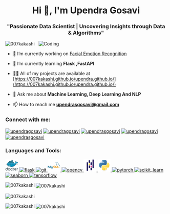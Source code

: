 <h1 align="center">Hi 👋, I'm Upendra Gosavi</h1>
<h3 align="center">"Passionate Data Scientist | Uncovering Insights through Data & Algorithms"</h3>

<img align="right" alt="Coding" width="400" src="https://cdn.dribbble.com/users/1162077/screenshots/3848914/programmer.gif">

<p align="left"> <img src="https://komarev.com/ghpvc/?username=007kakashi&label=Profile%20views&color=0e75b6&style=flat" alt="007kakashi" /> </p>

- 🔭 I’m currently working on [Facial Emotion Recognition](https://github.com/007kakashi/Facial_Emotion_Recognition_End2End.git)

- 🌱 I’m currently learning **Flask ,FastAPI**

- 👨‍💻 All of my projects are available at [https://007kakashi.github.io/upendra.github.io/](https://007kakashi.github.io/upendra.github.io/)

- 💬 Ask me about **Machine Learning, Deep Learning And NLP**

- 📫 How to reach me **upendrasgosavi@gmail.com**

<h3 align="left">Connect with me:</h3>
<p align="left">
<a href="https://linkedin.com/in/upendragosavi" target="blank"><img align="center" src="https://raw.githubusercontent.com/rahuldkjain/github-profile-readme-generator/master/src/images/icons/Social/linked-in-alt.svg" alt="upendragosavi" height="30" width="40" /></a>
<a href="https://kaggle.com/upendragosavi" target="blank"><img align="center" src="https://raw.githubusercontent.com/rahuldkjain/github-profile-readme-generator/master/src/images/icons/Social/kaggle.svg" alt="upendragosavi" height="30" width="40" /></a>
<a href="https://www.hackerrank.com/upendrasgosavi" target="blank"><img align="center" src="https://raw.githubusercontent.com/rahuldkjain/github-profile-readme-generator/master/src/images/icons/Social/hackerrank.svg" alt="upendrasgosavi" height="30" width="40" /></a>
<a href="https://www.leetcode.com/upendragosavi" target="blank"><img align="center" src="https://raw.githubusercontent.com/rahuldkjain/github-profile-readme-generator/master/src/images/icons/Social/leet-code.svg" alt="upendragosavi" height="30" width="40" /></a>
<a href="https://www.hackerearth.com/upendrasgosavi" target="blank"><img align="center" src="https://raw.githubusercontent.com/rahuldkjain/github-profile-readme-generator/master/src/images/icons/Social/hackerearth.svg" alt="upendrasgosavi" height="30" width="40" /></a>
</p>

<h3 align="left">Languages and Tools:</h3>
<p align="left"> <a href="https://www.docker.com/" target="_blank" rel="noreferrer"> <img src="https://raw.githubusercontent.com/devicons/devicon/master/icons/docker/docker-original-wordmark.svg" alt="docker" width="40" height="40"/> </a> <a href="https://flask.palletsprojects.com/" target="_blank" rel="noreferrer"> <img src="https://www.vectorlogo.zone/logos/pocoo_flask/pocoo_flask-icon.svg" alt="flask" width="40" height="40"/> </a> <a href="https://git-scm.com/" target="_blank" rel="noreferrer"> <img src="https://www.vectorlogo.zone/logos/git-scm/git-scm-icon.svg" alt="git" width="40" height="40"/> </a> <a href="https://www.mysql.com/" target="_blank" rel="noreferrer"> <img src="https://raw.githubusercontent.com/devicons/devicon/master/icons/mysql/mysql-original-wordmark.svg" alt="mysql" width="40" height="40"/> </a> <a href="https://opencv.org/" target="_blank" rel="noreferrer"> <img src="https://www.vectorlogo.zone/logos/opencv/opencv-icon.svg" alt="opencv" width="40" height="40"/> </a> <a href="https://pandas.pydata.org/" target="_blank" rel="noreferrer"> <img src="https://raw.githubusercontent.com/devicons/devicon/2ae2a900d2f041da66e950e4d48052658d850630/icons/pandas/pandas-original.svg" alt="pandas" width="40" height="40"/> </a> <a href="https://www.python.org" target="_blank" rel="noreferrer"> <img src="https://raw.githubusercontent.com/devicons/devicon/master/icons/python/python-original.svg" alt="python" width="40" height="40"/> </a> <a href="https://pytorch.org/" target="_blank" rel="noreferrer"> <img src="https://www.vectorlogo.zone/logos/pytorch/pytorch-icon.svg" alt="pytorch" width="40" height="40"/> </a> <a href="https://scikit-learn.org/" target="_blank" rel="noreferrer"> <img src="https://upload.wikimedia.org/wikipedia/commons/0/05/Scikit_learn_logo_small.svg" alt="scikit_learn" width="40" height="40"/> </a> <a href="https://seaborn.pydata.org/" target="_blank" rel="noreferrer"> <img src="https://seaborn.pydata.org/_images/logo-mark-lightbg.svg" alt="seaborn" width="40" height="40"/> </a> <a href="https://www.tensorflow.org" target="_blank" rel="noreferrer"> <img src="https://www.vectorlogo.zone/logos/tensorflow/tensorflow-icon.svg" alt="tensorflow" width="40" height="40"/> </a> </p>

<p><img align="left" src="https://github-readme-stats.vercel.app/api/top-langs?username=007kakashi&show_icons=true&locale=en&layout=compact" alt="007kakashi" /></p>

<p>&nbsp;<img align="center" src="https://github-readme-stats.vercel.app/api?username=007kakashi&show_icons=true&locale=en" alt="007kakashi" /></p>

<p><img align="center" src="https://github-readme-streak-stats.herokuapp.com/?user=007kakashi&" alt="007kakashi" /></p>

<p><img align="left" src="https://github-readme-stats.vercel.app/api/top-langs?username=007kakashi&show_icons=true&locale=en&layout=compact" alt="007kakashi" /></p>

<p>&nbsp;<img align="center" src="https://github-readme-stats.vercel.app/api?username=007kakashi&show_icons=true&locale=en" alt="007kakashi" /></p>
